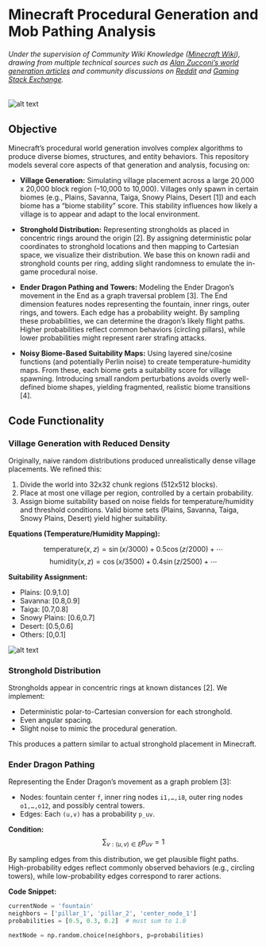 # Minecraft Procedural Generation and Mob Pathing Analysis
###### Under the supervision of Community Wiki Knowledge ([Minecraft Wiki](https://minecraft.wiki/)), drawing from multiple technical sources such as [Alan Zucconi’s world generation articles](https://www.alanzucconi.com/2022/06/05/minecraft-world-generation/) and community discussions on [Reddit](https://www.reddit.com/r/Minecraft/) and [Gaming Stack Exchange](https://gaming.stackexchange.com/).

![alt text](Plots/villageDistributionExample.png "Example: Village Distribution in the Overworld")

## Objective

Minecraft’s procedural world generation involves complex algorithms to produce diverse biomes, structures, and entity behaviors. This repository models several core aspects of that generation and analysis, focusing on:

- **Village Generation:** Simulating village placement across a large 20,000 x 20,000 block region (–10,000 to 10,000). Villages only spawn in certain biomes (e.g., Plains, Savanna, Taiga, Snowy Plains, Desert [1]) and each biome has a “biome stability” score. This stability influences how likely a village is to appear and adapt to the local environment.

- **Stronghold Distribution:** Representing strongholds as placed in concentric rings around the origin [2]. By assigning deterministic polar coordinates to stronghold locations and then mapping to Cartesian space, we visualize their distribution. We base this on known radii and stronghold counts per ring, adding slight randomness to emulate the in-game procedural noise.

- **Ender Dragon Pathing and Towers:** Modeling the Ender Dragon’s movement in the End as a graph traversal problem [3]. The End dimension features nodes representing the fountain, inner rings, outer rings, and towers. Each edge has a probability weight. By sampling these probabilities, we can determine the dragon’s likely flight paths. Higher probabilities reflect common behaviors (circling pillars), while lower probabilities might represent rarer strafing attacks.

- **Noisy Biome-Based Suitability Maps:** Using layered sine/cosine functions (and potentially Perlin noise) to create temperature-humidity maps. From these, each biome gets a suitability score for village spawning. Introducing small random perturbations avoids overly well-defined biome shapes, yielding fragmented, realistic biome transitions [4].

## Code Functionality

### Village Generation with Reduced Density

Originally, naive random distributions produced unrealistically dense village placements. We refined this:

1. Divide the world into 32x32 chunk regions (512x512 blocks).
2. Place at most one village per region, controlled by a certain probability.
3. Assign biome suitability based on noise fields for temperature/humidity and threshold conditions. Valid biome sets (Plains, Savanna, Taiga, Snowy Plains, Desert) yield higher suitability.

**Equations (Temperature/Humidity Mapping):**
  
$$
\text{temperature}(x,z)=\sin(x/3000) + 0.5\cos(z/2000) + \cdots
$$
$$
\text{humidity}(x,z)=\cos(x/3500) + 0.4\sin(z/2500) + \cdots
$$

**Suitability Assignment:**
- Plains: [0.9,1.0]
- Savanna: [0.8,0.9]
- Taiga: [0.7,0.8]
- Snowy Plains: [0.6,0.7]
- Desert: [0.5,0.6]
- Others: [0,0.1]

![alt text](Plots/biomeSuitabilityMap.png "Noisy Biome Suitability Map")

### Stronghold Distribution

Strongholds appear in concentric rings at known distances [2]. We implement:

- Deterministic polar-to-Cartesian conversion for each stronghold.
- Even angular spacing.
- Slight noise to mimic the procedural generation.

This produces a pattern similar to actual stronghold placement in Minecraft.

### Ender Dragon Pathing

Representing the Ender Dragon’s movement as a graph problem [3]:

- Nodes: fountain center `f`, inner ring nodes `i1,…,i8`, outer ring nodes `o1,…,o12`, and possibly central towers.
- Edges: Each `(u,v)` has a probability `p_uv`.
  
**Condition:**
$$
\sum_{v:(u,v)\in E} p_{uv} = 1
$$

By sampling edges from this distribution, we get plausible flight paths. High-probability edges reflect commonly observed behaviors (e.g., circling towers), while low-probability edges correspond to rarer actions.

**Code Snippet:**
```python
currentNode = 'fountain'
neighbors = ['pillar_1', 'pillar_2', 'center_node_1']
probabilities = [0.5, 0.3, 0.2]  # must sum to 1.0

nextNode = np.random.choice(neighbors, p=probabilities)
